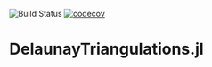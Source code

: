 ![Build Status](https://github.com/PaulMatlashewski/DelaunayTriangulations.jl/workflows/CI/badge.svg?event=push)
[![codecov](https://codecov.io/gh/PaulMatlashewski/DelaunayTriangulations/branch/master/graph/badge.svg?token=9UZAQNSKFC)](https://codecov.io/gh/PaulMatlashewski/DelaunayTriangulations)
# DelaunayTriangulations.jl
